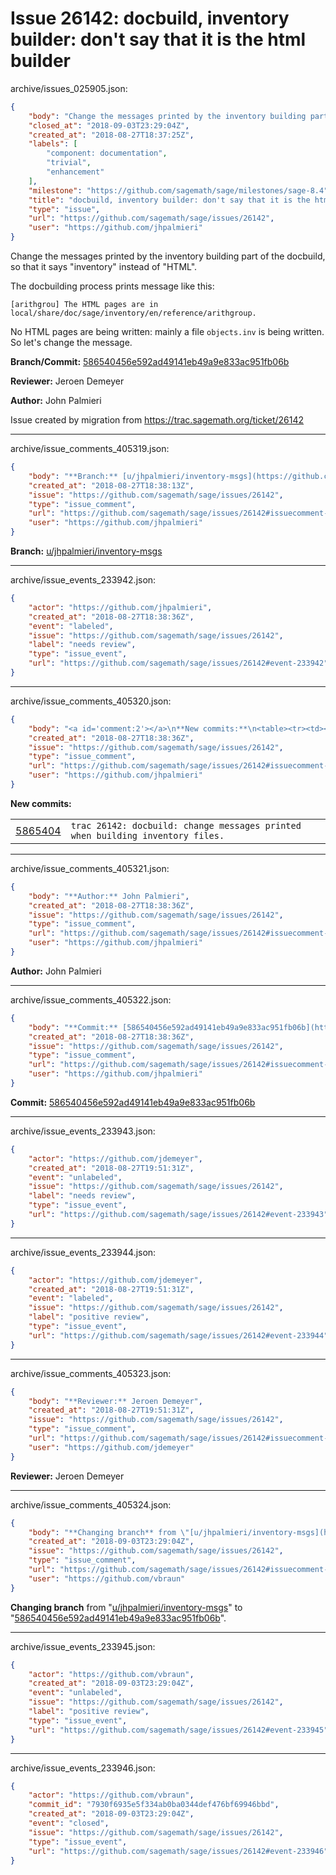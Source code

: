 # Issue 26142: docbuild, inventory builder: don't say that it is the html builder

archive/issues_025905.json:
```json
{
    "body": "Change the messages printed by the inventory building part of the docbuild, so that it says \"inventory\" instead of \"HTML\".\n\nThe docbuilding process prints message like this:\n\n```\n[arithgrou] The HTML pages are in local/share/doc/sage/inventory/en/reference/arithgroup.\n```\nNo HTML pages are being written: mainly a file `objects.inv` is being written. So let's change the message.\n\n**Branch/Commit:** [586540456e592ad49141eb49a9e833ac951fb06b](https://github.com/sagemath/sagetrac-mirror/commit/586540456e592ad49141eb49a9e833ac951fb06b)\n\n**Reviewer:** Jeroen Demeyer\n\n**Author:** John Palmieri\n\nIssue created by migration from https://trac.sagemath.org/ticket/26142\n\n",
    "closed_at": "2018-09-03T23:29:04Z",
    "created_at": "2018-08-27T18:37:25Z",
    "labels": [
        "component: documentation",
        "trivial",
        "enhancement"
    ],
    "milestone": "https://github.com/sagemath/sage/milestones/sage-8.4",
    "title": "docbuild, inventory builder: don't say that it is the html builder",
    "type": "issue",
    "url": "https://github.com/sagemath/sage/issues/26142",
    "user": "https://github.com/jhpalmieri"
}
```
Change the messages printed by the inventory building part of the docbuild, so that it says "inventory" instead of "HTML".

The docbuilding process prints message like this:

```
[arithgrou] The HTML pages are in local/share/doc/sage/inventory/en/reference/arithgroup.
```
No HTML pages are being written: mainly a file `objects.inv` is being written. So let's change the message.

**Branch/Commit:** [586540456e592ad49141eb49a9e833ac951fb06b](https://github.com/sagemath/sagetrac-mirror/commit/586540456e592ad49141eb49a9e833ac951fb06b)

**Reviewer:** Jeroen Demeyer

**Author:** John Palmieri

Issue created by migration from https://trac.sagemath.org/ticket/26142





---

archive/issue_comments_405319.json:
```json
{
    "body": "**Branch:** [u/jhpalmieri/inventory-msgs](https://github.com/sagemath/sagetrac-mirror/tree/u/jhpalmieri/inventory-msgs)",
    "created_at": "2018-08-27T18:38:13Z",
    "issue": "https://github.com/sagemath/sage/issues/26142",
    "type": "issue_comment",
    "url": "https://github.com/sagemath/sage/issues/26142#issuecomment-405319",
    "user": "https://github.com/jhpalmieri"
}
```

**Branch:** [u/jhpalmieri/inventory-msgs](https://github.com/sagemath/sagetrac-mirror/tree/u/jhpalmieri/inventory-msgs)



---

archive/issue_events_233942.json:
```json
{
    "actor": "https://github.com/jhpalmieri",
    "created_at": "2018-08-27T18:38:36Z",
    "event": "labeled",
    "issue": "https://github.com/sagemath/sage/issues/26142",
    "label": "needs review",
    "type": "issue_event",
    "url": "https://github.com/sagemath/sage/issues/26142#event-233942"
}
```



---

archive/issue_comments_405320.json:
```json
{
    "body": "<a id='comment:2'></a>\n**New commits:**\n<table><tr><td><a href=\"https://github.com/sagemath/sagetrac-mirror/commit/586540456e592ad49141eb49a9e833ac951fb06b\">5865404</a></td><td><code>trac 26142: docbuild: change messages printed when building inventory files.</code></td></tr></table>\n",
    "created_at": "2018-08-27T18:38:36Z",
    "issue": "https://github.com/sagemath/sage/issues/26142",
    "type": "issue_comment",
    "url": "https://github.com/sagemath/sage/issues/26142#issuecomment-405320",
    "user": "https://github.com/jhpalmieri"
}
```

<a id='comment:2'></a>
**New commits:**
<table><tr><td><a href="https://github.com/sagemath/sagetrac-mirror/commit/586540456e592ad49141eb49a9e833ac951fb06b">5865404</a></td><td><code>trac 26142: docbuild: change messages printed when building inventory files.</code></td></tr></table>




---

archive/issue_comments_405321.json:
```json
{
    "body": "**Author:** John Palmieri",
    "created_at": "2018-08-27T18:38:36Z",
    "issue": "https://github.com/sagemath/sage/issues/26142",
    "type": "issue_comment",
    "url": "https://github.com/sagemath/sage/issues/26142#issuecomment-405321",
    "user": "https://github.com/jhpalmieri"
}
```

**Author:** John Palmieri



---

archive/issue_comments_405322.json:
```json
{
    "body": "**Commit:** [586540456e592ad49141eb49a9e833ac951fb06b](https://github.com/sagemath/sagetrac-mirror/commit/586540456e592ad49141eb49a9e833ac951fb06b)",
    "created_at": "2018-08-27T18:38:36Z",
    "issue": "https://github.com/sagemath/sage/issues/26142",
    "type": "issue_comment",
    "url": "https://github.com/sagemath/sage/issues/26142#issuecomment-405322",
    "user": "https://github.com/jhpalmieri"
}
```

**Commit:** [586540456e592ad49141eb49a9e833ac951fb06b](https://github.com/sagemath/sagetrac-mirror/commit/586540456e592ad49141eb49a9e833ac951fb06b)



---

archive/issue_events_233943.json:
```json
{
    "actor": "https://github.com/jdemeyer",
    "created_at": "2018-08-27T19:51:31Z",
    "event": "unlabeled",
    "issue": "https://github.com/sagemath/sage/issues/26142",
    "label": "needs review",
    "type": "issue_event",
    "url": "https://github.com/sagemath/sage/issues/26142#event-233943"
}
```



---

archive/issue_events_233944.json:
```json
{
    "actor": "https://github.com/jdemeyer",
    "created_at": "2018-08-27T19:51:31Z",
    "event": "labeled",
    "issue": "https://github.com/sagemath/sage/issues/26142",
    "label": "positive review",
    "type": "issue_event",
    "url": "https://github.com/sagemath/sage/issues/26142#event-233944"
}
```



---

archive/issue_comments_405323.json:
```json
{
    "body": "**Reviewer:** Jeroen Demeyer",
    "created_at": "2018-08-27T19:51:31Z",
    "issue": "https://github.com/sagemath/sage/issues/26142",
    "type": "issue_comment",
    "url": "https://github.com/sagemath/sage/issues/26142#issuecomment-405323",
    "user": "https://github.com/jdemeyer"
}
```

**Reviewer:** Jeroen Demeyer



---

archive/issue_comments_405324.json:
```json
{
    "body": "**Changing branch** from \"[u/jhpalmieri/inventory-msgs](https://github.com/sagemath/sagetrac-mirror/tree/u/jhpalmieri/inventory-msgs)\" to \"[586540456e592ad49141eb49a9e833ac951fb06b](https://github.com/sagemath/sagetrac-mirror/commit/586540456e592ad49141eb49a9e833ac951fb06b)\".",
    "created_at": "2018-09-03T23:29:04Z",
    "issue": "https://github.com/sagemath/sage/issues/26142",
    "type": "issue_comment",
    "url": "https://github.com/sagemath/sage/issues/26142#issuecomment-405324",
    "user": "https://github.com/vbraun"
}
```

**Changing branch** from "[u/jhpalmieri/inventory-msgs](https://github.com/sagemath/sagetrac-mirror/tree/u/jhpalmieri/inventory-msgs)" to "[586540456e592ad49141eb49a9e833ac951fb06b](https://github.com/sagemath/sagetrac-mirror/commit/586540456e592ad49141eb49a9e833ac951fb06b)".



---

archive/issue_events_233945.json:
```json
{
    "actor": "https://github.com/vbraun",
    "created_at": "2018-09-03T23:29:04Z",
    "event": "unlabeled",
    "issue": "https://github.com/sagemath/sage/issues/26142",
    "label": "positive review",
    "type": "issue_event",
    "url": "https://github.com/sagemath/sage/issues/26142#event-233945"
}
```



---

archive/issue_events_233946.json:
```json
{
    "actor": "https://github.com/vbraun",
    "commit_id": "7930f6935e5f334ab0ba0344def476bf69946bbd",
    "created_at": "2018-09-03T23:29:04Z",
    "event": "closed",
    "issue": "https://github.com/sagemath/sage/issues/26142",
    "type": "issue_event",
    "url": "https://github.com/sagemath/sage/issues/26142#event-233946"
}
```
